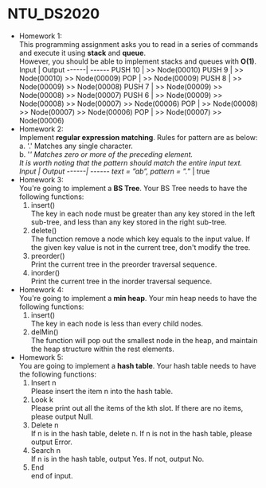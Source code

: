 # NTU_DS2020

* Homework 1:<br/>
  This programming assignment asks you to read in a series of commands and execute it using **stack** and **queue**.<br/>
  However, you should be able to implement stacks and queues with **O(1)**.<br/>
  Input | Output
  ------| ------
  PUSH 10 | >> Node(00010)
  PUSH 9 | >> Node(00010) >> Node(00009)
  POP | >> Node(00009)
  PUSH 8 | >> Node(00009) >> Node(00008)
  PUSH 7 | >> Node(00009) >> Node(00008) >> Node(00007)
  PUSH 6 | >> Node(00009) >> Node(00008) >> Node(00007) >> Node(00006)
  POP | >> Node(00008) >> Node(00007) >> Node(00006)
  POP | >> Node(00007) >> Node(00006)
* Homework 2:<br/>
  Implement **regular expression matching**. Rules for pattern are as below:<br/>
  a. '.' Matches any single character.<br/>
  b. '*' Matches zero or more of the preceding element.<br/>
  It is worth noting that the pattern should match the entire input text.<br/>
  Input | Output
  ------| ------
  text = ”ab”, pattern = ”.*” | true
* Homework 3:<br/>
  You're going to implement a **BS Tree**. Your BS Tree needs to have the following functions:<br/>
  1. insert()<br/>
  The key in each node must be greater than any key stored in the left sub-tree, and less than any key stored in the right sub-tree. <br/>
  1. delete() <br/>
  The function remove a node which key equals to the input value. If the given key value is not in the current tree, don't modify the tree.<br/>
  1. preorder() <br/>
  Print the current tree in the preorder traversal sequence. <br/>
  1. inorder() <br/>
  Print the current tree in the inorder traversal sequence. <br/>
* Homework 4: <br/>
  You're going to implement a **min heap**. Your min heap needs to have the following functions: <br/>
  1. insert() <br/>
  The key in each node is less than every child nodes. <br/>
  1. delMin() <br/>
The function will pop out the smallest node in the heap, and maintain the heap structure within the rest elements. <br/>
* Homework 5: <br/>
  You are going to implement a **hash table**. Your hash table needs to have the following functions: <br/>
  1. Insert n <br/>
  Please insert the item n into the hash table. <br/>
  1. Look k<br/>
  Please print out all the items of the kth slot. If there are no items, please output Null. <br/>
  1. Delete n <br/>
  If n is in the hash table, delete n. If n is not in the hash table, please output Error. <br/>
  1. Search n <br/>
  If n is in the hash table, output Yes. If not, output No. <br/>
  1. End <br/>
  end of input.
